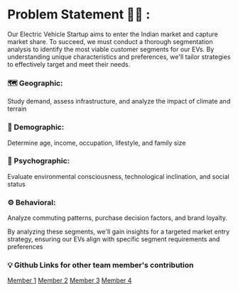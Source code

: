 # Problem Statement 🚗💡 :
Our Electric Vehicle Startup aims to enter the Indian market and capture market share. To succeed, we must conduct a thorough segmentation analysis to identify the most viable customer segments for our EVs. By understanding unique characteristics and preferences, we'll tailor strategies to effectively target and meet their needs.

### 🗺️ Geographic: 
Study demand, assess infrastructure, and analyze the impact of climate and terrain

### 👥 Demographic: 
Determine age, income, occupation, lifestyle, and family size

### 💭 Psychographic: 
Evaluate environmental consciousness, technological inclination, and social status

### ⚙️ Behavioral: 
Analyze commuting patterns, purchase decision factors, and brand loyalty.

By analyzing these segments, we'll gain insights for a targeted market entry strategy, ensuring our EVs align with specific segment requirements and preferences

### 💡 Github Links for other team member's contribution 
[Member 1](https://github.com/Ghimanshigit03/FeynnLabs-Internship2023/tree/main/Project2.1-Electric%20Vehicle%20Market%20In%20India)
[Member 2](https://github.com/aryan311/Fynn_labs/tree/main/Electric_vehicles)
[Member 3](https://github.com/Sadhasivam9/EV-Market-Segmentation-.git)
[Member 4](https://github.com/Bhatnagar621/MS_EV.git)

